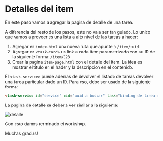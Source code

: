 # Detalles del item

En este paso vamos a agregar la pagina de detalle de una tarea.

A diferencia del resto de los pasos, este no va a ser tan guiado. Lo unico que vamos a proveer es una lista a alto nivel de las tareas a hacer:

1. Agregar en `index.html` una nueva ruta que apunte a `/item/:uid`
2. Agregar en `<task-card>` un link a cada item parametrizado con su ID de la siguiente forma: `/item/123`
3. Crear la pagina `item-page.html` con el detalle del item. La idea es mostrar el titulo en el hader y la descripcion en el contenido.

El `<task-service>` puede ademas de devolver el listado de tareas devolver una tarea particular dado un ID. Para eso, debe ser usado de la siguiente forma:

````html
<task-service id="service" uid="uuid a buscar" task="binding de tarea recibida del server"></task-service>
````

La pagina de detalle se deberia ver similar a la siguiente:

![detalle](https://cloudup.com/cOPdCP1sM5a+)

Con esto damos terminado el workshop.

Muchas gracias!
